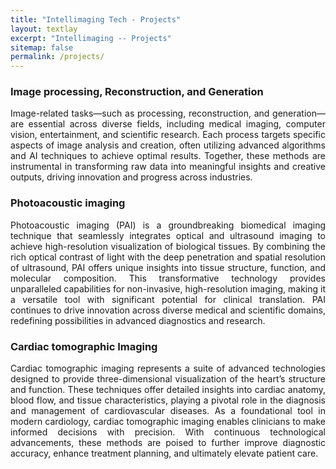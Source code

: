 ```yaml
---
title: "Intellimaging Tech - Projects"
layout: textlay
excerpt: "Intellimaging -- Projects"
sitemap: false
permalink: /projects/
---
```


<h3>Image processing, Reconstruction, and Generation</h3>
<p style="text-align: justify;">Image-related tasks—such as processing, reconstruction, and generation—are essential across diverse fields, including medical imaging, computer vision, entertainment, and scientific research. Each process targets specific aspects of image analysis and creation, often utilizing advanced algorithms and AI techniques to achieve optimal results. Together, these methods are instrumental in transforming raw data into meaningful insights and creative outputs, driving innovation and progress across industries.</p>

<h3>Photoacoustic imaging</h3>  
<p style="text-align: justify;">Photoacoustic imaging (PAI) is a groundbreaking biomedical imaging technique that seamlessly integrates optical and ultrasound imaging to achieve high-resolution visualization of biological tissues. By combining the rich optical contrast of light with the deep penetration and spatial resolution of ultrasound, PAI offers unique insights into tissue structure, function, and molecular composition. This transformative technology provides unparalleled capabilities for non-invasive, high-resolution imaging, making it a versatile tool with significant potential for clinical translation. PAI continues to drive innovation across diverse medical and scientific domains, redefining possibilities in advanced diagnostics and research.</p>

<h3>Cardiac tomographic Imaging</h3> 

<p style="text-align: justify;">Cardiac tomographic imaging represents a suite of advanced technologies designed to provide three-dimensional visualization of the heart’s structure and function. These techniques offer detailed insights into cardiac anatomy, blood flow, and tissue characteristics, playing a pivotal role in the diagnosis and management of cardiovascular diseases. As a foundational tool in modern cardiology, cardiac tomographic imaging enables clinicians to make informed decisions with precision. With continuous technological advancements, these methods are poised to further improve diagnostic accuracy, enhance treatment planning, and ultimately elevate patient care.</p>

<!-- 
<p align = "left">
<img src="{{ site.url }}{{ site.baseurl }}/images/projects/cardiac_ct_deblooming.png" width="500" height="300">
</p>
-->















